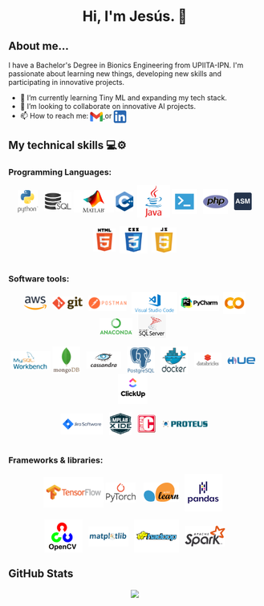 <div style="max-width:100%;">
  <h1 align="center"> Hi, I'm Jesús.  👋</h1>
  <h2>About me...</h2>
  I have a Bachelor's Degree in Bionics Engineering from UPIITA-IPN. I'm passionate about learning new things, developing new skills and participating in innovative projects. 
</div>
<div>
  <p>
    <ul>
      <li>🌱 I’m currently learning Tiny ML and expanding my tech stack.</li >
      <li>👯 I’m looking to collaborate on innovative AI projects.</li>
      <li>📫 How to reach me: 
        <a href="mailto:banda.j94@gmail.com">
          <img align="center" src="img/gmail.png" alt="Gmail" style="width:25px;">
        </a>
        or
        <a href="https://www.linkedin.com/in/jes%C3%BAs-banda-5a3131a5/">
          <img align="center" src="img/linkedin.png" alt="LinkedIn" style="width:25px;">
        </a>
      </li>
    </ul>
  </p>
</div>

<div style="max-width:100%;">
  <h2>My technical skills 💻⚙</h2> 
  
  <div>
    <h3>Programming Languages:</h3>
    <p align="center">
      <img align="center" src="img/python.png" alt="Python" style="width:40px;">&nbsp&nbsp
      <img align="center" src="img/SQL.jpg" alt="SQL" style="width:55px;">
      <img align="center" src="img/matlab.png" alt="Matlab" style="width:80px;">
      <img align="center" src="img/C++.png" alt="C++" style="width:35px;">&nbsp
      <img align="center" src="img/java.png" alt="Java" style="width:65px;">
      <img align="center" src="img/sh.png" alt="Shell" style="width:50px;">&nbsp&nbsp
      <img align="center" src="img/php.png" alt="PHP" style="width:50px;">&nbsp&nbsp
      <img align="center" src="img/assembly.png" alt="Assembly" style="width:35px;">
      <br>
      <br>
      <img align="center" src="img/HTML.png" alt="HTML" style="width:45px;">&nbsp 
      <img align="center" src="img/css.png" alt="CSS" style="width:55px;">&nbsp 
      <img align="center" src="img/javascript.png" alt="JavaScript" style="width:50px;">
      <br>
      <br>
    </p>
  </div>
  
  <div>
    <h3>Software tools:</h3>
    <p align="center">
      <img align="center" src="img/AWS.png" alt="AWS" style="width:45px;">&nbsp&nbsp
      <img align="center" src="img/git.png" alt="Git" style="width:60px;">&nbsp&nbsp
      <img align="center" src="img/postman.png" alt="Postman" style="width:75px;">&nbsp&nbsp
      <img align="center" src="img/VScode.png" alt="VS Code" style="width:90px;">
      <img align="center" src="img/pyCharm.png" alt="Pycharm" style="width:80px;">&nbsp
      <img align="center" src="img/gcolab.png" alt="Google Colab" style="width:45px;">
      <img align="center" src="img/anaconda.png" alt="Anaconda" style="width:65px;">&nbsp&nbsp
      <img align="center" src="img/SQLserver.png" alt="SQL Server Management" style="width:55px;">&nbsp&nbsp
      <br>
      <br>
      <img align="center" src="img/workbench.png" alt="Workbench" style="width:80px;">
      <img align="center" src="img/mongodb.png" alt="MongoDB" style="width:55px;">&nbsp&nbsp
      <img align="center" src="img/cassandra.png" alt="Cassandra" style="width:70px;">&nbsp&nbsp
      <img align="center" src="img/postgresql.png" alt="PostgreSQL" style="width:55px;">&nbsp&nbsp
      <img align="center" src="img/docker.png" alt="Docker" style="width:55px;">&nbsp&nbsp
      <img align="center" src="img/databricks.png" alt="Databricks" style="width:55px;">&nbsp&nbsp
      <img align="center" src="img/hue.png" alt="Hue" style="width:55px;">&nbsp&nbsp
      <img align="center" src="img/clickup.png" alt="ClickUp" style="width:60px;">&nbsp&nbsp
      <br>
      <br>
      <img align="center" src="img/jira.png" alt="Jira" style="width:85px;">&nbsp&nbsp
      <img align="center" src="img/mplabXide.png" alt="MPLAB X IDE" style="width:45px;">&nbsp&nbsp
      <img align="center" src="img/mikroC.png" alt="MikroC" style="width:35px;">&nbsp&nbsp
      <img align="center" src="img/proteus.png" alt="Proteus Design" style="width:95px;">
      <br>
      <br>
    </p>
  </div>

  <div>
    <h3>Frameworks & libraries:</h3>
    <p align="center">
      <img align="center" src="img/tensorflow.png" alt="Tensorflow" style="width:120px;">
      <img align="center" src="img/pytorch.png" alt="Pytorch" style="width:60px;">&nbsp&nbsp&nbsp
      <img align="center" src="img/scikitLearn.png" alt="SciKit Learn" style="width:70px;">&nbsp&nbsp
      <img align="center" src="img/pandas.png" alt="Pandas" style="width:75px;">&nbsp&nbsp
      <br>
      <br>
      <img align="center" src="img/openCV.png" alt="OpenCV" style="width:75px;">&nbsp&nbsp
      <img align="center" src="img/matplotlib.png" alt="Matplotlib" style="width:80px;">&nbsp&nbsp
      <img align="center" src="img/hadoop.png" alt="Hadoop" style="width:90px;">&nbsp&nbsp
      <img align="center" src="img/spark.png" alt="Spark" style="width:80px;">
    </p>
  </div>
</div>

<div>
<h2>GitHub Stats</h2>
  <div align="center" style="max-width:100%;">
    <a href="https://github.com/JesusBandaG/JesusBandaG">
      <img align="center" src="https://github-readme-stats.vercel.app/api?username=JesusBandaG&count_private=true&show_icons=true&theme=merko" />
    </a>
  </div>
</div>

